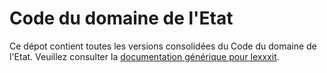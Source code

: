 # Code du domaine de l'Etat

Ce dépot contient toutes les versions consolidées du Code du domaine de l'Etat. Veuillez consulter la [documentation générique pour lexxxit](https://github.com/lexxxit/documentation).
